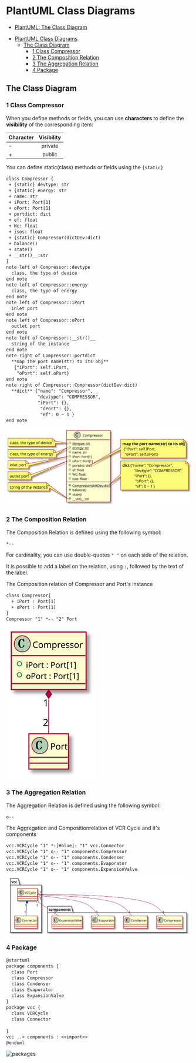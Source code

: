 # PlantUML Class Diagrams

* [PlantUML: The Class Diagram ](https://plantuml.com/zh/class-diagram)
<!-- TOC -->

- [PlantUML Class Diagrams](#plantuml-class-diagrams)
  - [The Class Diagram](#the-class-diagram)
    - [1 Class Compressor](#1-class-compressor)
    - [2 The Composition Relation](#2-the-composition-relation)
    - [3 The Aggregation Relation](#3-the-aggregation-relation)
    - [4 Package](#4-package)

<!-- /TOC -->
## The Class Diagram

### 1 Class Compressor

When you define methods or fields, you can use **characters** to define the **visibility** of the corresponding item:

| Character  | Visibility  |
| ---------- |:-----------:| 
| -          | private     |
| +          | public      | 
  
You can define static(class)  methods or fields using the `{static}`

```puml
class Compressor {
 + {static} devtype: str
 + {static} energy: str
 + name: str
 + iPort: Port[1]
 + oPort: Port[1]
 + portdict: dict
 + ef: float
 + Wc: float
 + isos: float
 + {static} Compressor(dictDev:dict)
 + balance()
 + state()
 + __str()__:str
}
note left of Compressor::devtype
  class, the type of device
end note
note left of Compressor::energy
  class, the type of energy
end note
note left of Compressor::iPort
  inlet port
end note
note left of Compressor::oPort
  outlet port
end note
note left of Compressor::__str()__
  string of the instance
end note
note right of Compressor::portdict
  **map the port name(str) to its obj**
   {"iPort": self.iPort,
    "oPort": self.oPort}
end note
note right of Compressor::Compressor(dictDev:dict)
  **dict** {"name": "Compressor",
            "devtype": "COMPRESSOR",
            "iPort": {},
             "oPort": {},
             "ef": 0 ~ 1 }
end note
```

![compressor](./uml/img/compressor.svg)

### 2 The Composition Relation 

The Composition Relation is  defined using the following symbol:

```
*-- 
```
For cardinality, you can use double-quotes `" "` on each side of the relation.

It is possible to add a label on the relation, using `:`, followed by the text of the label.

The Composition relation of Compressor and Port's instance 

```puml
class Compressor{
  + iPort : Port[1]
  + oPort : Port[1]
}
Compressor "1" *-- "2" Port 
```

![compressor-port](./uml/img/compressor-port.svg)

### 3 The Aggregation Relation 

The Aggregation Relation is  defined using the following symbol:

```
o-- 
```

The Aggregation and Compositionrelation of VCR Cycle and it's components 

```puml
vcc.VCRCycle "1" *-[#blue]- "1" vcc.Connector 
vcc.VCRCycle "1" o-- "1" components.Compressor 
vcc.VCRCycle "1" o-- "1" components.Condenser
vcc.VCRCycle "1" o-- "1" components.Evaporator
vcc.VCRCycle "1" o-- "1" components.ExpansionValve
```

![vcc-components-package](./uml/img/vcc-components-package.svg)


### 4 Package
```puml
@startuml
package components {
  class Port
  class Compressor
  class Condenser
  class Evaporator
  class ExpansionValve
}
package vcc {
  class VCRCycle   
  class Connector 

}
vcc ..> components : <<import>>
@enduml
```

![packages](./uml/img/vcr-packages.svg)

